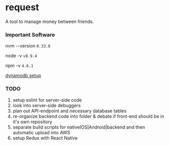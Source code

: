 # request
A tool to manage money between friends.


### Important Software
nvm --version `0.33.8`

node -v `v8.9.4`

npm -v `4.6.1`

[dynamodb setup](https://docs.aws.amazon.com/amazondynamodb/latest/developerguide/DynamoDBLocal.html)

### TODO
1. setup eslint for server-side code
2. look into server-side debuggers
3. plan out API-endpoint and necessary database tables
4. re-organize backend code into folder & debate if front-end should be in it's own repository
5. separate build scripts for nativeIOS|Android|backend and then automatic upload into AWS
6. setup Redux with React Native
